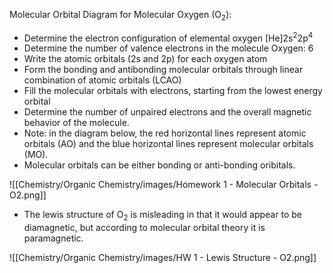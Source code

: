 Molecular Orbital Diagram for Molecular Oxygen (O<sub>2</sub>):
-   Determine the electron configuration of elemental oxygen 
	  [He]2s<sup>2</sup>2p<sup>4</sup>
-   Determine the number of valence electrons in the molecule 
	  Oxygen: 6
-   Write the atomic orbitals (2s and 2p) for each oxygen atom 
-   Form the bonding and antibonding molecular orbitals through linear combination of atomic orbitals (LCAO)
-   Fill the molecular orbitals with electrons, starting from the lowest energy orbital
-   Determine the number of unpaired electrons and the overall magnetic behavior of the molecule.
-   Note: in the diagram below, the red horizontal lines represent atomic orbitals (AO) and the blue horizontal lines represent molecular orbitals (MO).
-   Molecular orbitals can be either bonding or anti-bonding oribitals.

![[Chemistry/Organic Chemistry/images/Homework 1 - Molecular Orbitals - O2.png]]

- The lewis structure of O<sub>2</sub> is misleading in that it would appear to be diamagnetic, but according to molecular orbital theory it is paramagnetic.
  
![[Chemistry/Organic Chemistry/images/HW 1 - Lewis Structure - O2.png]]

